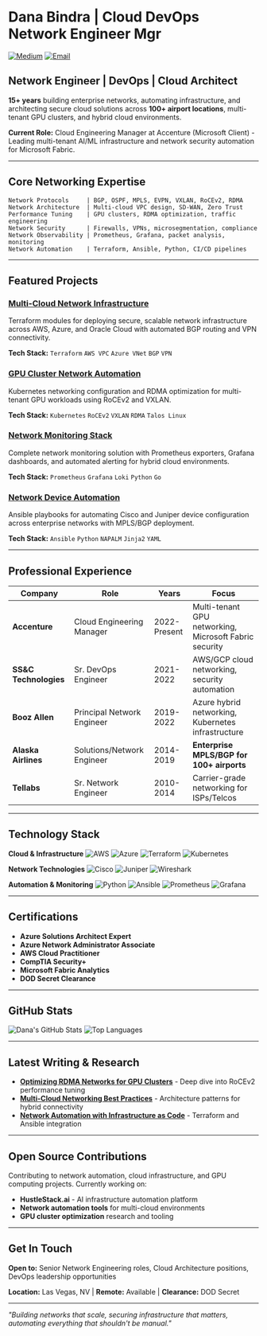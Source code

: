 # Dana Bindra |  Cloud DevOps Network Engineer Mgr


[![Medium](https://img.shields.io/badge/Medium-12100E?style=for-the-badge&logo=medium&logoColor=white)](https://medium.com/@bookfan2200)
[![Email](https://img.shields.io/badge/Email-D14836?style=for-the-badge&logo=gmail&logoColor=white)](mailto:ds410650@gmail.com)

##  Network Engineer | DevOps | Cloud Architect

**15+ years** building enterprise networks, automating infrastructure, and architecting secure cloud solutions across **100+ airport locations**, multi-tenant GPU clusters, and hybrid cloud environments.

**Current Role:** Cloud Engineering Manager at Accenture (Microsoft Client) - Leading multi-tenant AI/ML infrastructure and network security automation for Microsoft Fabric.

---

## Core Networking Expertise

```
Network Protocols     | BGP, OSPF, MPLS, EVPN, VXLAN, RoCEv2, RDMA
Network Architecture  | Multi-cloud VPC design, SD-WAN, Zero Trust
Performance Tuning    | GPU clusters, RDMA optimization, traffic engineering  
Network Security      | Firewalls, VPNs, microsegmentation, compliance
Network Observability | Prometheus, Grafana, packet analysis, monitoring
Network Automation    | Terraform, Ansible, Python, CI/CD pipelines
```

---

## Featured Projects

### [Multi-Cloud Network Infrastructure](https://github.com/danabindra/multi-cloud-network-terraform)
Terraform modules for deploying secure, scalable network infrastructure across AWS, Azure, and Oracle Cloud with automated BGP routing and VPN connectivity.

**Tech Stack:** `Terraform` `AWS VPC` `Azure VNet` `BGP` `VPN`

###  [GPU Cluster Network Automation](https://github.com/danabindra/gpu-cluster-networking)
Kubernetes networking configuration and RDMA optimization for multi-tenant GPU workloads using RoCEv2 and VXLAN.

**Tech Stack:** `Kubernetes` `RoCEv2` `VXLAN` `RDMA` `Talos Linux`

### [Network Monitoring Stack](https://github.com/danabindra/network-observability)
Complete network monitoring solution with Prometheus exporters, Grafana dashboards, and automated alerting for hybrid cloud environments.

**Tech Stack:** `Prometheus` `Grafana` `Loki` `Python` `Go`

###  [Network Device Automation](https://github.com/danabindra/network-automation-ansible)
Ansible playbooks for automating Cisco and Juniper device configuration across enterprise networks with MPLS/BGP deployment.

**Tech Stack:** `Ansible` `Python` `NAPALM` `Jinja2` `YAML`

---

##  Professional Experience

| **Company** | **Role** | **Years** | **Focus** |
|-------------|----------|-----------|-----------|
| **Accenture** | Cloud Engineering Manager | 2022-Present | Multi-tenant GPU networking, Microsoft Fabric security |
| **SS&C Technologies** | Sr. DevOps Engineer | 2021-2022 | AWS/GCP cloud networking, security automation |
| **Booz Allen** | Principal Network Engineer | 2019-2022 | Azure hybrid networking, Kubernetes infrastructure |
| **Alaska Airlines** | Solutions/Network Engineer | 2014-2019 | **Enterprise MPLS/BGP for 100+ airports** |
| **Tellabs** | Sr. Network Engineer | 2010-2014 | Carrier-grade networking for ISPs/Telcos |

---

## Technology Stack

**Cloud & Infrastructure**
![AWS](https://img.shields.io/badge/AWS-232F3E?style=flat-square&logo=amazon-aws&logoColor=white)
![Azure](https://img.shields.io/badge/Azure-0078D4?style=flat-square&logo=microsoft-azure&logoColor=white)
![Terraform](https://img.shields.io/badge/Terraform-7B42BC?style=flat-square&logo=terraform&logoColor=white)
![Kubernetes](https://img.shields.io/badge/Kubernetes-326CE5?style=flat-square&logo=kubernetes&logoColor=white)

**Network Technologies**
![Cisco](https://img.shields.io/badge/Cisco-1BA0D7?style=flat-square&logo=cisco&logoColor=white)
![Juniper](https://img.shields.io/badge/Juniper-84B135?style=flat-square&logo=juniper-networks&logoColor=white)
![Wireshark](https://img.shields.io/badge/Wireshark-1679A7?style=flat-square&logo=wireshark&logoColor=white)

**Automation & Monitoring**
![Python](https://img.shields.io/badge/Python-3776AB?style=flat-square&logo=python&logoColor=white)
![Ansible](https://img.shields.io/badge/Ansible-EE0000?style=flat-square&logo=ansible&logoColor=white)
![Prometheus](https://img.shields.io/badge/Prometheus-E6522C?style=flat-square&logo=prometheus&logoColor=white)
![Grafana](https://img.shields.io/badge/Grafana-F46800?style=flat-square&logo=grafana&logoColor=white)

---

## Certifications

- **Azure Solutions Architect Expert**
- **Azure Network Administrator Associate** 
- **AWS Cloud Practitioner**
- **CompTIA Security+**
- **Microsoft Fabric Analytics**
- **DOD Secret Clearance**

---

## GitHub Stats

![Dana's GitHub Stats](https://github-readme-stats.vercel.app/api?username=danabindra&show_icons=true&theme=radical)
![Top Languages](https://github-readme-stats.vercel.app/api/top-langs/?username=danabindra&layout=compact&theme=radical)

---

## Latest Writing & Research

- [**Optimizing RDMA Networks for GPU Clusters**](https://medium.com/@bookfan2200) - Deep dive into RoCEv2 performance tuning
- [**Multi-Cloud Networking Best Practices**](https://medium.com/@bookfan2200) - Architecture patterns for hybrid connectivity
- [**Network Automation with Infrastructure as Code**](https://medium.com/@bookfan2200) - Terraform and Ansible integration

---

## Open Source Contributions

Contributing to network automation, cloud infrastructure, and GPU computing projects. Currently working on:

- **HustleStack.ai** - AI infrastructure automation platform
- **Network automation tools** for multi-cloud environments
- **GPU cluster optimization** research and tooling

---

## Get In Touch

**Open to:** Senior Network Engineering roles, Cloud Architecture positions, DevOps leadership opportunities

**Location:** Las Vegas, NV | **Remote:** Available | **Clearance:** DOD Secret



---

*"Building networks that scale, securing infrastructure that matters, automating everything that shouldn't be manual."*
